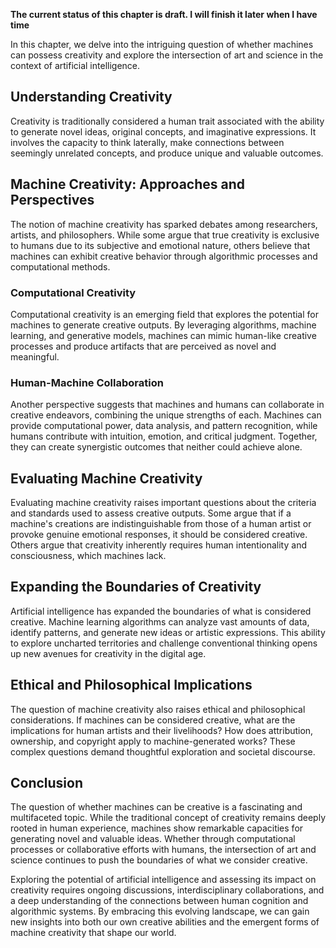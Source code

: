 **The current status of this chapter is draft. I will finish it later when I have time**

In this chapter, we delve into the intriguing question of whether machines can possess creativity and explore the intersection of art and science in the context of artificial intelligence.

Understanding Creativity
------------------------

Creativity is traditionally considered a human trait associated with the ability to generate novel ideas, original concepts, and imaginative expressions. It involves the capacity to think laterally, make connections between seemingly unrelated concepts, and produce unique and valuable outcomes.

Machine Creativity: Approaches and Perspectives
-----------------------------------------------

The notion of machine creativity has sparked debates among researchers, artists, and philosophers. While some argue that true creativity is exclusive to humans due to its subjective and emotional nature, others believe that machines can exhibit creative behavior through algorithmic processes and computational methods.

### Computational Creativity

Computational creativity is an emerging field that explores the potential for machines to generate creative outputs. By leveraging algorithms, machine learning, and generative models, machines can mimic human-like creative processes and produce artifacts that are perceived as novel and meaningful.

### Human-Machine Collaboration

Another perspective suggests that machines and humans can collaborate in creative endeavors, combining the unique strengths of each. Machines can provide computational power, data analysis, and pattern recognition, while humans contribute with intuition, emotion, and critical judgment. Together, they can create synergistic outcomes that neither could achieve alone.

Evaluating Machine Creativity
-----------------------------

Evaluating machine creativity raises important questions about the criteria and standards used to assess creative outputs. Some argue that if a machine's creations are indistinguishable from those of a human artist or provoke genuine emotional responses, it should be considered creative. Others argue that creativity inherently requires human intentionality and consciousness, which machines lack.

Expanding the Boundaries of Creativity
--------------------------------------

Artificial intelligence has expanded the boundaries of what is considered creative. Machine learning algorithms can analyze vast amounts of data, identify patterns, and generate new ideas or artistic expressions. This ability to explore uncharted territories and challenge conventional thinking opens up new avenues for creativity in the digital age.

Ethical and Philosophical Implications
--------------------------------------

The question of machine creativity also raises ethical and philosophical considerations. If machines can be considered creative, what are the implications for human artists and their livelihoods? How does attribution, ownership, and copyright apply to machine-generated works? These complex questions demand thoughtful exploration and societal discourse.

Conclusion
----------

The question of whether machines can be creative is a fascinating and multifaceted topic. While the traditional concept of creativity remains deeply rooted in human experience, machines show remarkable capacities for generating novel and valuable ideas. Whether through computational processes or collaborative efforts with humans, the intersection of art and science continues to push the boundaries of what we consider creative.

Exploring the potential of artificial intelligence and assessing its impact on creativity requires ongoing discussions, interdisciplinary collaborations, and a deep understanding of the connections between human cognition and algorithmic systems. By embracing this evolving landscape, we can gain new insights into both our own creative abilities and the emergent forms of machine creativity that shape our world.
